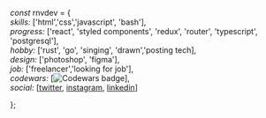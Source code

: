 
*const* rnvdev = {<br>
  *skills:* ['html','css','javascript', 'bash'],<br>
  *progress:* ['react', 'styled components', 'redux', 'router', 'typescript', 'postgresql'],<br>
  *hobby:* ['rust', 'go', 'singing', 'drawn','posting tech],<br>
  *design:* ['photoshop', 'figma'],<br>
  *job:* ['freelancer','looking for job'],<br>
  *codewars:* [![Codewars badge](https://www.codewars.com/users/rnvdev/badges/small)],<br>
  *social:* [<a href="https://www.twitter.com/rnvdev">twitter</a>, <a href="https://www.instagram.com/rnvdev">instagram</a>, <a href="https://www.linkedin.com/in/rnvdev">linkedin</a>]<br>

};
